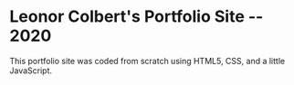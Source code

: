 # Leonor Colbert's Portfolio Site -- 2020

This portfolio site was coded from scratch using HTML5, CSS, and a little JavaScript.